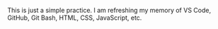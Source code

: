 This is just a simple practice. I am refreshing my memory of VS Code, GitHub, Git Bash, HTML, CSS, JavaScript, etc.
